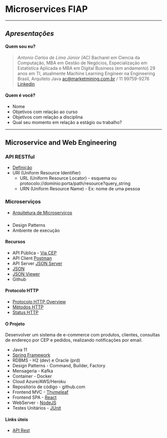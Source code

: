# Microservices FIAP
----
## _Apresentações_

#### Quem sou eu?
> *Antonio Carlos de Lima Júnior (AC)*
> Bacharel em Ciencia da Computação, MBA em Gestão de Negócios, Especialização em Estatística Aplicada e MBA em Digital Business (em andamento)
> 29 anos em TI, atualmente Machine Learning Engineer na Engineering Brasil, Arquiteto Java
> ac@marketmining.com.br / 11 99759-9276
> [Linkedin](https://www.linkedin.com/in/acnaweb/)

#### Quem é você?

- Nome
- Objetivos com relação ao curso
- Objetivos com relação a disciplina
- Qual seu momento em relação a estágio ou trabalho?
----
## Microservice and Web Engineering

### API RESTful
- [Definição](https://www.proquest.com/openview/fc2d064044b971dda476dfb429a2b344/1?pq-origsite=gscholar&cbl=18750&diss=y)
- URI (Uniform Resource Identifier)
    - URL (Uniform Resource Locator) - esquema ou protocolo://domínio:porta/path/resource?query_string
    - URN (Uniform Resource Name) - Ex: nome de uma pessoa

### Microserviços
- [Arquitetura de Microserviços](https://microservices.io/)
### 

- Design Patterns
- Ambiente de execução

#### Recursos

- API Pública - [Via CEP](https://viacep.com.br/)
- API Client [Postman](https://www.postman.com/)
- API Server [JSON Server](https://www.npmjs.com/package/json-server)
- [JSON](https://www.json.org/json-en.html)
- [JSON Viewer](http://jsonviewer.stack.hu/)
- Github

#### Protocolo HTTP

- [Protocolo HTTP Overview](https://developer.mozilla.org/pt-BR/docs/Web/HTTP/Overview)
- [Métodos HTTP](https://developer.mozilla.org/pt-BR/docs/Web/HTTP/Methods)
- [Status HTTP](https://developer.mozilla.org/pt-BR/docs/Web/HTTP/Status)

#### O Projeto
Desenvolver um sistema de e-commerce com produtos, clientes, consultas de endereço por CEP e pedidos, realizando notificações por email.

- Java 11 
- [Spring Framework](https://spring.io/)
- RDBMS - H2 (dev) e Oracle (prd)
- Design Patterns - Command, Builder, Factory
- Mensageria - Kafka
- Container - Docker 
- Cloud Azure/AWS/Heroku
- Repositório de código - github.com
- Frontend MVC - [Thymeleaf](https://www.thymeleaf.org/)
- Frontend SPA - [React](https://reactjs.org/)
- WebServer - [NodeJS](https://nodejs.org/en/) 
- Testes Unitários - [JUnit](https://junit.org/junit5/)


#### Links úteis

- [API Rest](https://blog.betrybe.com/desenvolvimento-web/api-rest-tudo-sobre/)


